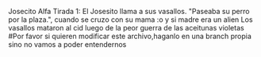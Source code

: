 Josecito Alfa
Tirada 1: El Josesito llama a sus vasallos.
"Paseaba su perro por la plaza.", cuando se cruzo
con su mama :o 
y si madre era un alien 
Los vasallos mataron al cid luego de la peor guerra de las aceitunas violetas 
#Por favor si quieren modificar este archivo,haganlo en una branch propia sino no vamos a poder entendernos
